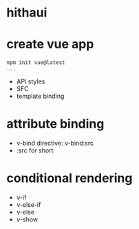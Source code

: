 # hithaui

# create vue app

```
npm init vue@latest
...
```

- API styles
- SFC
- template binding

# attribute binding

- v-bind directive: v-bind:src
- :src for short

# conditional rendering

- v-if
- v-else-if
- v-else
- v-show
